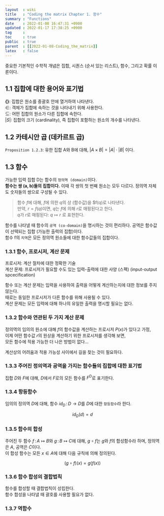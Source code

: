 ```yaml
---
layout  : wiki
title   : "Coding the matrix Chapter 1. 함수" 
summary : "Functions"
date    : 2022-01-08 16:47:31 +0900
updated : 2022-01-17 17:38:25 +0900
tag     : 
toc     : true
public  : true
parent  : [[2022-01-08-Coding_the_matrix]] 
latex   : false
---
```


중요한 기본적인 수학적 개념은 집합, 시퀀스 (순서 있는 리스트), 함수, 그리고 확률 이론이다.  

## 1.1 집합에 대한 용어와 표기법

**{}**: 집합은 원소를 중괄호 안에 열거하여 나타낸다.  
$\in$: 객체가 집합에 속하는 것을 나타내기 위해 사용한다.  
$\subseteq$: 어떤 집합의 원소가 다른 집합에 속한다.  
$\left| S \right|$: 집합의 크기 (cardinality), 즉 집합이 포함하는 원소의 개수를 나타낸다.  

## 1.2 카테시안 곱 (데카르트 곱)

`Proposition 1.2.3`: 유한 집합 A와 B에 대해, $\left| A \times B \right| = \left| A \right| \cdot \left| B \right|$ 이다.

## 1.3 함수

가능한 입력 집합 D는 함수의 `정의역 (domain)`이다.  
**함수는 쌍 (a, b)들의 집합이다.** 이때 각 쌍의 첫 번째 원소는 모두 다르다. 정의역 자체도 숫자들의 쌍으로 구성될 수 있다.  

> 함수 $f$에 대해, $f$에 의한 $q$의 상 (함수값)을 $f(q)로 나타낸다.  
> 만약, $r = f(q)$이면, $q$는 $f$에 의해 $r$로 매핑된다고 한다.  
> $q$가 $r$로 매핑된다: $q \longmapsto r$ 로 표현한다.  

함수를 나타낼 때 함수의 `공역 (co-domain)`을 명시하는 것이 편리하다. 공역은 함수값이 선택되는 집합 (가능한 출력의 집합)이다.  
함수 f의 `치역`은 모든 정의역 원소들에 대한 함수값들의 집합이다.

### 1.3.1 함수, 프로시저, 계산 문제

프로시저: 계산 절차에 대한 정확한 기술  
계산 문제: 프로시저가 필요할 수도 있는 입력-출력에 대한 사양 (스펙) (input-output spcecification)  

함수 또는 계산 문제는 입력을 사용하여 출력을 어떻게 계산하는지에 대한 정보를 주지 않는다.  
때로는 동일한 프로시저가 다른 함수를 위해 사용될 수 있다.  
계산 문제는 모든 입력에 대해 하나의 유일한 출력을 명시할 필요는 없다.  

### 1.3.2 함수와 연관된 두 가지 계산 문제

정의역의 임의의 원소에 대해 $f$의 함수값을 계산하는 프로시저 $P(x)$가 있다고 가정,  
이제 어떤 함수값 $r$의 원상을 계산하기 위한 프로시저를 생각해 보면,  
모든 함수에 적용 가능한 더 나은 방법이 없다...

계산상의 어려움과 적용 가능성 사이에서 길을 찾는 것이 필요하다.  

### 1.3.3 주어진 정의역과 공역을 가지는 함수들의 집합에 대한 표기법

집합 $D$와 $F$에 대해, $D$에서 $F$로의 모든 함수를 $F^D$로 표기한다.  

### 1.3.4 항등함수

임의의 정의역 $D$에 대해, 함수 $id_D\, : \, D\to D$를 $D$에 대한 `항등함수`라 한다.

$$id_D(d)=d$$  

### 1.3.5 함수의 합성

주어진 두 함수 $f\, :\, A\longmapsto B$와 $g\, :\, B\longmapsto C$에 대해, $g\circ f$는 $g$와 $f$의 합성함수라 하며, 정의역은 $A$, 공역은 $C$이다.  
이 합성 함수는 모든 $x\in A$에 대해 다음 규칙에 의해 정의된다.

$$(g\circ f)(x) = g(f(x))$$

### 1.3.6 함수 합성의 결합법칙

함수를 합성할 때 결합법칙이 성립한다.  
함수 합성을 나타낼 때 괄호를 사용할 필요가 없다.

### 1.3.7 역함수
